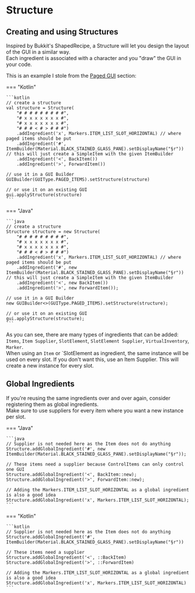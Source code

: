 # Structure

## Creating and using Structures

Inspired by Bukkit's ShapedRecipe, a Structure will let you design the layout of the GUI in a similar way.  
Each ingredient is associated with a character and you "draw" the GUI in your code.

This is an example I stole from the [Paged GUI](guis/paged.md) section:

=== "Kotlin"

    ```kotlin
    // create a structure
    val structure = Structure(
        "# # # # # # # # #",
        "# x x x x x x x #",
        "# x x x x x x x #",
        "# # # < # > # # #")
        .addIngredient('x', Markers.ITEM_LIST_SLOT_HORIZONTAL) // where paged items should be put
        .addIngredient('#', ItemBuilder(Material.BLACK_STAINED_GLASS_PANE).setDisplayName("§r")) // this will just create a SimpleItem with the given ItemBuilder
        .addIngredient('<', BackItem())
        .addIngredient('>', ForwardItem())

    // use it in a GUI Builder
    GUIBuilder(GUIType.PAGED_ITEMS).setStructure(structure)
    
    // or use it on an existing GUI
    gui.applyStructure(structure)
    ```

=== "Java"

    ```java
    // create a structure
    Structure structure = new Structure(
        "# # # # # # # # #",
        "# x x x x x x x #",
        "# x x x x x x x #",
        "# # # < # > # # #")
        .addIngredient('x', Markers.ITEM_LIST_SLOT_HORIZONTAL) // where paged items should be put
        .addIngredient('#', new ItemBuilder(Material.BLACK_STAINED_GLASS_PANE).setDisplayName("§r")) // this will just create a SimpleItem with the given ItemBuilder
        .addIngredient('<', new BackItem())
        .addIngredient('>', new ForwardItem());

    // use it in a GUI Builder
    new GUIBuilder<>(GUIType.PAGED_ITEMS).setStructure(structure);

    // or use it on an existing GUI
    gui.applyStructure(structure);
    ```

As you can see, there are many types of ingredients that can be added:
`Items`, `Item Supplier`, `SlotElement`, `SlotElement Supplier`, `VirtualInventory`, `Marker`.  
When using an `Item` or `SlotElement as ingredient, the same instance will be used on every slot.
If you don't want this, use an Item Supplier. This will create a new instance for every slot.

## Global Ingredients

If you're reusing the same ingredients over and over again, consider registering them as global ingredients.  
Make sure to use suppliers for every item where you want a new instance per slot.

=== "Java"

    ```java
    // Supplier is not needed here as the Item does not do anything
    Structure.addGlobalIngredient('#', new ItemBuilder(Material.BLACK_STAINED_GLASS_PANE).setDisplayName("§r"));

    // These items need a supplier because ControlItems can only control one GUI
    Structure.addGlobalIngredient('<', BackItem::new);
    Structure.addGlobalIngredient('>', ForwardItem::new);

    // Adding the Markers.ITEM_LIST_SLOT_HORIZONTAL as a global ingredient is also a good idea
    Structure.addGlobalIngredient('x', Markers.ITEM_LIST_SLOT_HORIZONTAL);
    ```

=== "Kotlin"
    
    ```kotlin
    // Supplier is not needed here as the Item does not do anything
    Structure.addGlobalIngredient('#', ItemBuilder(Material.BLACK_STAINED_GLASS_PANE).setDisplayName("§r"))
    
    // These items need a supplier
    Structure.addGlobalIngredient('<', ::BackItem)
    Structure.addGlobalIngredient('>', ::ForwardItem)
    
    // Adding the Markers.ITEM_LIST_SLOT_HORIZONTAL as a global ingredient is also a good idea
    Structure.addGlobalIngredient('x', Markers.ITEM_LIST_SLOT_HORIZONTAL)
    ```